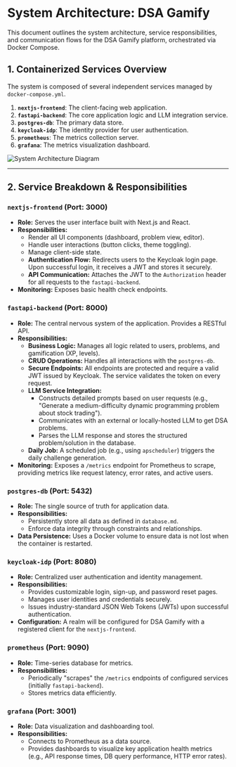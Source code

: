 # System Architecture: DSA Gamify

This document outlines the system architecture, service responsibilities, and communication flows for the DSA Gamify platform, orchestrated via Docker Compose.

## 1. Containerized Services Overview

The system is composed of several independent services managed by `docker-compose.yml`.

1.  **`nextjs-frontend`**: The client-facing web application.
2.  **`fastapi-backend`**: The core application logic and LLM integration service.
3.  **`postgres-db`**: The primary data store.
4.  **`keycloak-idp`**: The identity provider for user authentication.
5.  **`prometheus`**: The metrics collection server.
6.  **`grafana`**: The metrics visualization dashboard.

![System Architecture Diagram](https://i.imgur.com/Q2yDTRh.png)

---

## 2. Service Breakdown & Responsibilities

### `nextjs-frontend` (Port: 3000)
* **Role:** Serves the user interface built with Next.js and React.
* **Responsibilities:**
    * Render all UI components (dashboard, problem view, editor).
    * Handle user interactions (button clicks, theme toggling).
    * Manage client-side state.
    * **Authentication Flow:** Redirects users to the Keycloak login page. Upon successful login, it receives a JWT and stores it securely.
    * **API Communication:** Attaches the JWT to the `Authorization` header for all requests to the `fastapi-backend`.
* **Monitoring:** Exposes basic health check endpoints.

### `fastapi-backend` (Port: 8000)
* **Role:** The central nervous system of the application. Provides a RESTful API.
* **Responsibilities:**
    * **Business Logic:** Manages all logic related to users, problems, and gamification (XP, levels).
    * **CRUD Operations:** Handles all interactions with the `postgres-db`.
    * **Secure Endpoints:** All endpoints are protected and require a valid JWT issued by Keycloak. The service validates the token on every request.
    * **LLM Service Integration:**
        * Constructs detailed prompts based on user requests (e.g., "Generate a medium-difficulty dynamic programming problem about stock trading").
        * Communicates with an external or locally-hosted LLM to get DSA problems.
        * Parses the LLM response and stores the structured problem/solution in the database.
    * **Daily Job:** A scheduled job (e.g., using `apscheduler`) triggers the daily challenge generation.
* **Monitoring:** Exposes a `/metrics` endpoint for Prometheus to scrape, providing metrics like request latency, error rates, and active users.

### `postgres-db` (Port: 5432)
* **Role:** The single source of truth for application data.
* **Responsibilities:**
    * Persistently store all data as defined in `database.md`.
    * Enforce data integrity through constraints and relationships.
* **Data Persistence:** Uses a Docker volume to ensure data is not lost when the container is restarted.

### `keycloak-idp` (Port: 8080)
* **Role:** Centralized user authentication and identity management.
* **Responsibilities:**
    * Provides customizable login, sign-up, and password reset pages.
    * Manages user identities and credentials securely.
    * Issues industry-standard JSON Web Tokens (JWTs) upon successful authentication.
* **Configuration:** A realm will be configured for DSA Gamify with a registered client for the `nextjs-frontend`.

### `prometheus` (Port: 9090)
* **Role:** Time-series database for metrics.
* **Responsibilities:**
    * Periodically "scrapes" the `/metrics` endpoints of configured services (initially `fastapi-backend`).
    * Stores metrics data efficiently.

### `grafana` (Port: 3001)
* **Role:** Data visualization and dashboarding tool.
* **Responsibilities:**
    * Connects to Prometheus as a data source.
    * Provides dashboards to visualize key application health metrics (e.g., API response times, DB query performance, HTTP error rates).